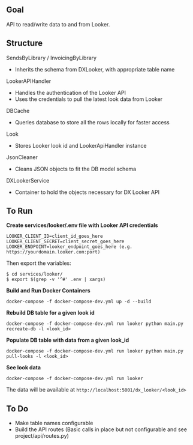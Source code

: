 **Goal**  
-
API to read/write data to and from Looker.


**Structure**  
-

SendsByLibrary / InvoicingByLibrary
- Inherits the schema from DXLooker, with appropriate table name

LookerAPIHandler  
- Handles the authentication of the Looker API
- Uses the credentials to pull the latest look data from Looker 

DBCache
- Queries database to store all the rows locally for faster access

Look
- Stores Looker look id and LookerApiHandler instance

JsonCleaner
- Cleans JSON objects to fit the DB model schema

DXLookerService
- Container to hold the objects necessary for DX Looker API

**To Run**  
- 
**Create services/looker/.env file with Looker API credentials**
```
LOOKER_CLIENT_ID=client_id_goes_here
LOOKER_CLIENT_SECRET=client_secret_goes_here
LOOKER_ENDPOINT=looker_endpoint_goes_here (e.g. https://yourdomain.looker.com:port)
```
Then export the variables:

```
$ cd services/looker/
$ export $(grep -v '^#' .env | xargs)
```

**Build and Run Docker Containers** 
```
docker-compose -f docker-compose-dev.yml up -d --build
```

**Rebuild DB table for a given look id**
```
docker-compose -f docker-compose-dev.yml run looker python main.py recreate-db -l <look_id>
```

**Populate DB table with data from a given look_id**  
```
docker-compose -f docker-compose-dev.yml run looker python main.py pull-looks -l <look_id>
```

**See look data**  
```
docker-compose -f docker-compose-dev.yml run looker
```
The data will be available at `http://localhost:5001/dx_looker/<look_id>`

**To Do**
-
- Make table names configurable
- Build the API routes (Basic calls in place but not configurable and see project/api/routes.py)
